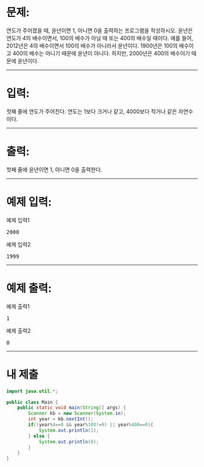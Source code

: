 # 문제: 
연도가 주어졌을 때, 윤년이면 1, 아니면 0을 출력하는 프로그램을 작성하시오.
윤년은 연도가 4의 배수이면서, 100의 배수가 아닐 때 또는 400의 배수일 때이다.
예를 들어, 2012년은 4의 배수이면서 100의 배수가 아니라서 윤년이다. 1900년은 100의 배수이고 400의 배수는 아니기 때문에 윤년이 아니다. 하지만, 2000년은 400의 배수이기 때문에 윤년이다.

---
# 입력: 
첫째 줄에 연도가 주어진다. 연도는 1보다 크거나 같고, 4000보다 작거나 같은 자연수이다.

---
# 출력: 
첫째 줄에 윤년이면 1, 아니면 0을 출력한다.

---
# 예제 입력:

예제 입력1
<pre>
2000
</pre>

예제 입력2
<pre>
1999
</pre>

---
# 예제 출력:

예제 출력1
<pre>
1
</pre>

예제 출력2
<pre>
0
</pre>

---
# 내 제출
~~~java
import java.util.*;

public class Main {
	public static void main(String[] args) {
		Scanner kb = new Scanner(System.in);
		int year = kb.nextInt();
		if((year%4==0 && year%100!=0) || year%400==0){
			System.out.println(1);
		} else {
			System.out.println(0);
		}
	}
}
~~~
